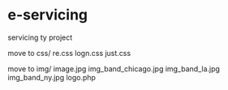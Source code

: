 # e-servicing
servicing ty project

move to css/
re.css
logn.css
just.css

move to img/
image.jpg
img_band_chicago.jpg
img_band_la.jpg
img_band_ny.jpg
logo.php
